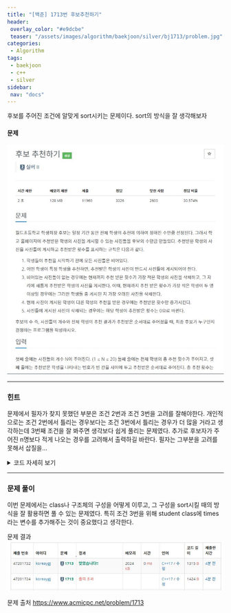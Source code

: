 ```yaml
---
title: "[백준] 1713번 후보추천하기"
header:
 overlay_color: "#e9dcbe"
 teaser: "/assets/images/algorithm/baekjoon/silver/bj1713/problem.jpg"
categories:
 - Algorithm
tags:
 - baekjoon
 - c++
 - silver
sidebar:
 nav: "docs"
---
```


후보를 주어진 조건에 알맞게 sort시키는 문제이다. sort의 방식을 잘 생각해보자

#### 문제
[![1713.cpp](/assets/images/algorithm/baekjoon/silver/bj1713/problem.jpg)](https://www.acmicpc.net/problem/1713)
 
 -------


### 힌트

 문제에서 필자가 찾지 못했던 부분은 조건 2번과 조건 3번을 고려를 잘해야한다. 개인적으로는 조건 2번에서 틀리는 경우보다는 조건 3번에서 틀리는 경우가 더 많을 거라고 생각하는데 3번째 조건을 잘 봐주면 생각보다 쉽게 풀리는 문제였다. 추가로 후보자가 주어진 n명보다 적게 나오는 경우를 고려해서 출력하길 바란다. 필자는 그부분을 고려를 못해서 삽질을...

 <details>
 <summary>코드 자세히 보기</summary>
 <div markdown="1">

```cpp
#include <iostream>
#include <queue>
#include <algorithm>
using namespace std;
class student // 후보 구조체 사용
{
    public:
    int num;
    int count;
    int time;
};
bool comp(student a, student b) // 정렬을 위한 comp
{
    if(a.count == b.count)
        return a.time > b.time;
    return a.count > b.count;
}
int main(void)
{
    cin.tie(NULL);
    cout.tie(NULL);
    ios::sync_with_stdio(false);
    int n;
    int t;
    cin >> n;
    cin >> t;
    vector<student> photo;
    vector<int> num(105, 0); //중복확인
    vector<int> ans; 
    for(int i = 0; i < t; i++)
    {
        int vote;
        cin >> vote;
        if(num[vote] != 0)
        {
            for(int j = 0; j < n; j++)
            {
                if(photo[j].num == vote)
                {
                    photo[j].count++;
                }
            }
        }
        else
        {
            if(photo.size() == n)
            {
                num[photo.back().num] = 0;
                photo.pop_back();
            }
            photo.push_back({vote, 1, i});
        }
        num[vote]++;
        sort(photo.begin(), photo.end(), comp);
    }
        for(int i = 0; i < photo.size(); i++)
            ans.push_back(photo[i].num);
        sort(ans.begin(), ans.end());
        for(int ans: ans)
            cout << ans << " ";
        cout << endl;
}
 ```
 </div>
 </details>

------

### 문제 풀이

 이번 문제에서는 class나 구조체의 구성을 어떻게 이루고, 그 구성을 sort시킬 때의 방식을 잘 활용하면 풀 수 있는 문제였다. 특히 조건 3번을 위해 student class에 times라는 변수를 추가해주는 것이 중요했다고 생각한다.

문제 결과
![result](/assets/images/algorithm/baekjoon/silver/bj1713/result.jpg)

문제 출처
<https://www.acmicpc.net/problem/1713>